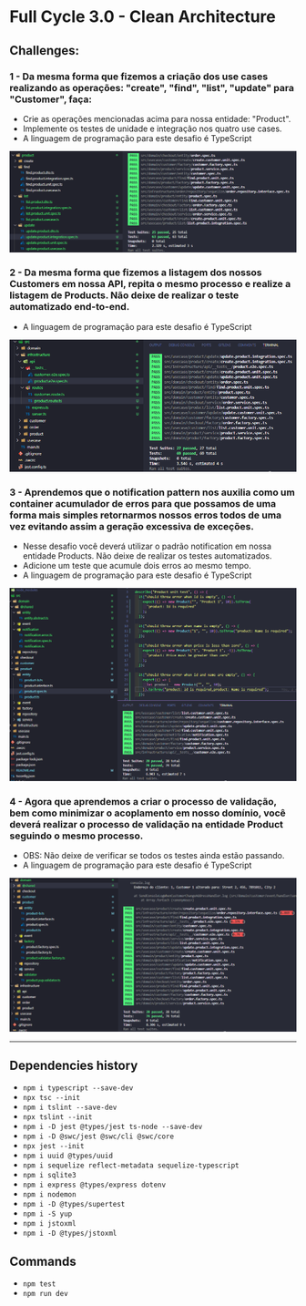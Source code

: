 # Full Cycle 3.0 - Clean Architecture

## Challenges:

### 1 - Da mesma forma que fizemos a criação dos use cases realizando as operações: "create", "find", "list", "update" para "Customer", faça:

- Crie as operações mencionadas acima para nossa entidade: "Product".
- Implemente os testes de unidade e integração nos quatro use cases.
- A linguagem de programação para este desafio é TypeScript

<img src="images/challenge1.png" />

### 2 - Da mesma forma que fizemos a listagem dos nossos Customers em nossa API, repita o mesmo processo e realize a listagem de Products. Não deixe de realizar o teste automatizado end-to-end.

- A linguagem de programação para este desafio é TypeScript

<img src="images/challenge2.png" />

### 3 - Aprendemos que o notification pattern nos auxilia como um container acumulador de erros para que possamos de uma forma mais simples retornarmos nossos erros todos de uma vez evitando assim a geração excessiva de exceções.

- Nesse desafio você deverá utilizar o padrão notification em nossa entidade Products. Não deixe de realizar os testes automatizados.
- Adicione um teste que acumule dois erros ao mesmo tempo.
- A linguagem de programação para este desafio é TypeScript

<img src="images/challenge3.png" />

### 4 - Agora que aprendemos a criar o processo de validação, bem como minimizar o acoplamento em nosso domínio, você deverá realizar o processo de validação na entidade Product seguindo o mesmo processo.

- OBS: Não deixe de verificar se todos os testes ainda estão passando.
- A linguagem de programação para este desafio é TypeScript

<img src="images/challenge4.png" />

<hr />

## Dependencies history

- `npm i typescript --save-dev`
- `npx tsc --init`
- `npm i tslint --save-dev`
- `npx tslint --init`
- `npm i -D jest @types/jest ts-node --save-dev`
- `npm i -D @swc/jest @swc/cli @swc/core`
- `npx jest --init`
- `npm i uuid @types/uuid`
- `npm i sequelize reflect-metadata sequelize-typescript`
- `npm i sqlite3`
- `npm i express @types/express dotenv`
- `npm i nodemon`
- `npm i -D @types/supertest`
- `npm i -S yup`
- `npm i jstoxml`
- `npm i -D @types/jstoxml`

## Commands

- `npm test`
- `npm run dev`
